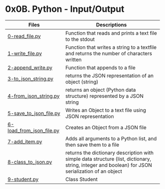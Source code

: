 # 0x0B. Python - Input/Output


Files | Descriptions
----- | ------------
[0-read_file.py](./0-read_file.py) | Function that reads and prints a text file to the stdout
[1-write_file.py](./1-write_file.py) | Function that writes a string to a textfile and returns the number of characters written
[2-append_write.py](./2-append_write.py) | Function that appends to a file
[3-to_json_string.py](./3-to_json_string.py) | returns the JSON representation of an object (string)
[4-from_json_string.py](./4-from_json_string.py) | returns an object (Python data structure) represented by a JSON string
[5-save_to_json_file.py](./5-save_to_json_file.py) | Writes an Object to a text file using JSON representation
[6-load_from_json_file.py](./6-load_from_json_file.py) | Creates an Object from a JSON file
[7-add_item.py](./7-add_item.py) | Adds all arguments to a Python list, and then save them to a file
[8-class_to_json.py](./8-class_to_json.py) | returns the dictionary description with simple data structure (list, dictionary, string, integer and boolean) for JSON serialization of an object
[9-student.py](./9-student.py) | Class Student
